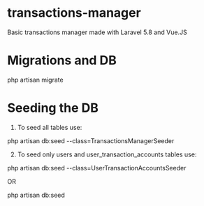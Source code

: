 # transactions-manager

Basic transactions manager made with Laravel 5.8 and Vue.JS

# Migrations and DB

php artisan migrate

# Seeding the DB

1. To seed all tables use: 

php artisan db:seed --class=TransactionsManagerSeeder

2. To seed only users and user_transaction_accounts tables use:

php artisan db:seed --class=UserTransactionAccountsSeeder

OR 

php artisan db:seed
